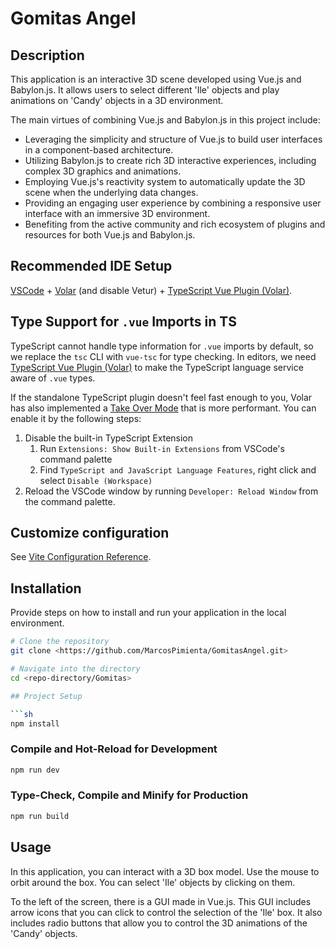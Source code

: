 # Gomitas Angel

## Description

This application is an interactive 3D scene developed using Vue.js and Babylon.js. It allows users to select different 'Ile' objects and play animations on 'Candy' objects in a 3D environment.

The main virtues of combining Vue.js and Babylon.js in this project include:
- Leveraging the simplicity and structure of Vue.js to build user interfaces in a component-based architecture.
- Utilizing Babylon.js to create rich 3D interactive experiences, including complex 3D graphics and animations.
- Employing Vue.js's reactivity system to automatically update the 3D scene when the underlying data changes.
- Providing an engaging user experience by combining a responsive user interface with an immersive 3D environment.
- Benefiting from the active community and rich ecosystem of plugins and resources for both Vue.js and Babylon.js.

## Recommended IDE Setup

[VSCode](https://code.visualstudio.com/) + [Volar](https://marketplace.visualstudio.com/items?itemName=Vue.volar) (and disable Vetur) + [TypeScript Vue Plugin (Volar)](https://marketplace.visualstudio.com/items?itemName=Vue.vscode-typescript-vue-plugin).

## Type Support for `.vue` Imports in TS

TypeScript cannot handle type information for `.vue` imports by default, so we replace the `tsc` CLI with `vue-tsc` for type checking. In editors, we need [TypeScript Vue Plugin (Volar)](https://marketplace.visualstudio.com/items?itemName=Vue.vscode-typescript-vue-plugin) to make the TypeScript language service aware of `.vue` types.

If the standalone TypeScript plugin doesn't feel fast enough to you, Volar has also implemented a [Take Over Mode](https://github.com/johnsoncodehk/volar/discussions/471#discussioncomment-1361669) that is more performant. You can enable it by the following steps:

1. Disable the built-in TypeScript Extension
    1) Run `Extensions: Show Built-in Extensions` from VSCode's command palette
    2) Find `TypeScript and JavaScript Language Features`, right click and select `Disable (Workspace)`
2. Reload the VSCode window by running `Developer: Reload Window` from the command palette.

## Customize configuration

See [Vite Configuration Reference](https://vitejs.dev/config/).

## Installation

Provide steps on how to install and run your application in the local environment.

```bash
# Clone the repository
git clone <https://github.com/MarcosPimienta/GomitasAngel.git>

# Navigate into the directory
cd <repo-directory/Gomitas>

## Project Setup

```sh
npm install
```

### Compile and Hot-Reload for Development

```sh
npm run dev
```

### Type-Check, Compile and Minify for Production

```sh
npm run build
```
## Usage
In this application, you can interact with a 3D box model. Use the mouse to orbit around the box. You can select 'Ile' objects by clicking on them.

To the left of the screen, there is a GUI made in Vue.js. This GUI includes arrow icons that you can click to control the selection of the 'Ile' box. It also includes radio buttons that allow you to control the 3D animations of the 'Candy' objects.
